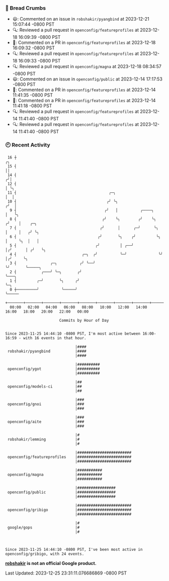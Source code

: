 ### 🍞 Bread Crumbs

 * 😃: Commented on an issue in `robshakir/pyangbind` at 2023-12-21 15:07:44 -0800 PST
 * 🔍: Reviewed a pull request in  `openconfig/featureprofiles` at 2023-12-18 16:09:39 -0800 PST
 * 💬: Commented on a PR in  `openconfig/featureprofiles` at 2023-12-18 16:09:32 -0800 PST
 * 🔍: Reviewed a pull request in  `openconfig/featureprofiles` at 2023-12-18 16:09:33 -0800 PST
 * 🔍: Reviewed a pull request in  `openconfig/magna` at 2023-12-18 08:34:57 -0800 PST
 * 😃: Commented on an issue in `openconfig/public` at 2023-12-14 17:17:53 -0800 PST
 * 💬: Commented on a PR in  `openconfig/featureprofiles` at 2023-12-14 11:41:35 -0800 PST
 * 💬: Commented on a PR in  `openconfig/featureprofiles` at 2023-12-14 11:41:18 -0800 PST
 * 🔍: Reviewed a pull request in  `openconfig/featureprofiles` at 2023-12-14 11:41:40 -0800 PST
 * 🔍: Reviewed a pull request in  `openconfig/featureprofiles` at 2023-12-14 11:41:40 -0800 PST

### 🕘 Recent Activity
```
 16 ┼                                                                    ╭╮
 15 ┤                                                                    ││
 14 ┤                                                                   ╭╯│
 12 ┤                                                                   │ ╰╮
 11 ┤                                         ╭─╮                       │  │
 10 ┤                                        ╭╯ ╰╮                     ╭╯  │
  9 ┤                                       ╭╯   │          ╭────╮     │   ╰╮
  8 ┤                                      ╭╯    ╰╮        ╭╯    ╰╮   ╭╯    │    ╭─╮
  7 ┤                                     ╭╯      │      ╭─╯      ╰╮  │     │   ╭╯ ╰╮
  6 ┤                                    ╭╯       ╰╮    ╭╯         ╰╮ │     ╰╮  │   │
  5 ┤                                   ╭╯         │ ╭──╯           │╭╯      │ ╭╯   ╰╮
  4 ┤                             ╭─╮  ╭╯          ╰─╯              ╰╯       │╭╯     ╰╮
  3 ┤               ╭─╮          ╭╯ ╰──╯                                     ╰╯       ╰─────╮
  2 ┤           ╭───╯ ╰─╮       ╭╯                                                          ╰───╮
  1 ┤         ╭─╯       ╰╮     ╭╯                                                               ╰─╮
  0 ┼─────────╯          ╰─────╯                                                                  ╰─────
    +───────+───────+───────+───────+───────+───────+───────+───────+───────+───────+───────+───────+────
  00:00   02:00   04:00   06:00   08:00   10:00   12:00   14:00   16:00   18:00   20:00   22:00   00:00   

						Commits by Hour of Day


Since 2023-11-25 14:44:10 -0800 PST, I'm most active between 16:00-16:59 - with 16 events in that hour.

```



```
                               |####
 robshakir/pyangbind           |####
                               |####

                               |##########
 openconfig/ygot               |##########
                               |##########

                               |##
 openconfig/models-ci          |##
                               |##

                               |###
 openconfig/gnoi               |###
                               |###

                               |###
 openconfig/aite               |###
                               |###

                               |#
 robshakir/lemming             |#
                               |#

                               |########################
 openconfig/featureprofiles    |########################
                               |########################

                               |###########
 openconfig/magna              |###########
                               |###########

                               |#################
 openconfig/public             |#################
                               |#################

                               |########################
 openconfig/gribigo            |########################
                               |########################

                               |#
 google/gops                   |#
                               |#



Since 2023-11-25 14:44:10 -0800 PST, I've been most active in openconfig/gribigo, with 24 events.

```
**[robshakir](mailto:robjs@google.com) is not an official Google product.**  


Last Updated: 2023-12-25 23:31:11.076686869 -0800 PST
